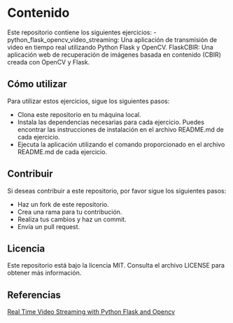 # Contenido
Este repositorio contiene los siguientes ejercicios:
-python_flask_opencv_video_streaming: Una aplicación de transmisión de video en tiempo real utilizando Python Flask y OpenCV.
FlaskCBIR: Una aplicación web de recuperación de imágenes basada en contenido (CBIR) creada con OpenCV y Flask.

## Cómo utilizar
Para utilizar estos ejercicios, sigue los siguientes pasos:
* Clona este repositorio en tu máquina local.
* Instala las dependencias necesarias para cada ejercicio. Puedes encontrar las instrucciones de instalación en el archivo README.md de cada ejercicio.
* Ejecuta la aplicación utilizando el comando proporcionado en el archivo README.md de cada ejercicio.

## Contribuir
Si deseas contribuir a este repositorio, por favor sigue los siguientes pasos:
* Haz un fork de este repositorio.
* Crea una rama para tu contribución.
* Realiza tus cambios y haz un commit.
* Envía un pull request.

## Licencia
Este repositorio está bajo la licencia MIT. Consulta el archivo LICENSE para obtener más información.

## Referencias
[Real Time Video Streaming with Python Flask and Opencv](https://github.com/mnpappo/python_flask_opencv_video_streaming)
